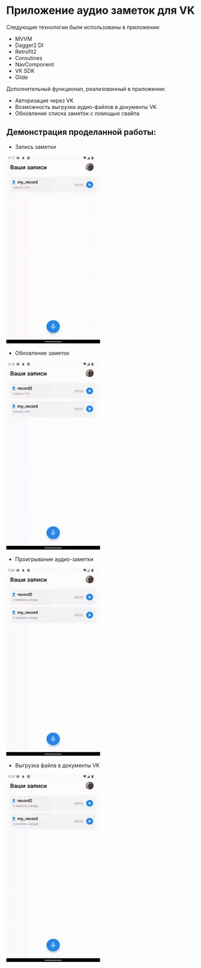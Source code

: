 # Приложение аудио заметок для VK

Следующие технологии были использованы в приложении:
- MVVM
- Dagger2 DI
- Retrofit2
- Coroutines
- NavComponent
- VK SDK
- Glide

Дополнительный функционал, реализованный в приложении:

- Авторизация через VK
- Возможность выгрузки аудио-файлов в документы VK
- Обновление списка заметок с помощью свайпа

## Демонстрация проделанной работы:

- Запись заметки
<img src= "https://github.com/dggorbachev/VoiceNote/blob/main/demo/demo_record.gif" width="250" height="500" />

- Обновление заметок
<img src= "https://github.com/dggorbachev/VoiceNote/blob/main/demo/demo_refresh.gif" width="250" height="500" />

- Проигрывание аудио-заметки
<img src= "https://github.com/dggorbachev/VoiceNote/blob/main/demo/demo_play.gif" width="250" height="500" />

- Выгрузка файла в документы VK
<img src= "https://github.com/dggorbachev/VoiceNote/blob/main/demo/demo_upload.gif" width="250" height="500" />
